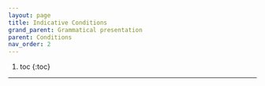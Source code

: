 ```yaml
---
layout: page
title: Indicative Conditions
grand_parent: Grammatical presentation
parent: Conditions
nav_order: 2
---
```


1. toc
{:toc}

***

